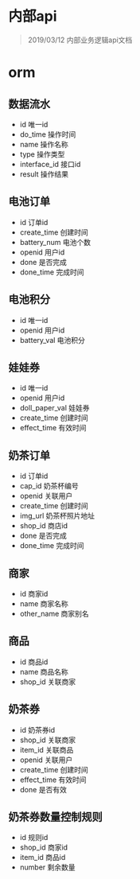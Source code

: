 # 内部api

> 2019/03/12
> 内部业务逻辑api文档

# orm

## 数据流水

+ id 唯一id
+ do_time 操作时间
+ name 操作名称
+ type 操作类型
+ interface_id 接口id
+ result 操作结果

## 电池订单

+ id 订单id
+ create_time 创建时间
+ battery_num 电池个数
+ openid 用户id
+ done 是否完成
+ done_time 完成时间

## 电池积分

+ id 唯一id
+ openid 用户id
+ battery_val 电池积分

## 娃娃券

+ id 唯一id
+ openid 用户id
+ doll_paper_val 娃娃券
+ create_time 创建时间
+ effect_time 有效时间

## 奶茶订单

+ id 订单id
+ cap_id 奶茶杯编号
+ openid 关联用户
+ create_time 创建时间
+ img_url 奶茶杯照片地址
+ shop_id 商店id
+ done 是否完成
+ done_time 完成时间

## 商家

+ id 商家id
+ name 商家名称
+ other_name 商家别名

## 商品

+ id 商品id
+ name 商品名称
+ shop_id 关联商家

## 奶茶券

+ id 奶茶券id
+ shop_id 关联商家
+ item_id 关联商品
+ openid 关联用户
+ create_time 创建时间
+ effect_time 有效时间
+ done 是否有效

## 奶茶券数量控制规则

+ id 规则id
+ shop_id 商家id
+ item_id 商品id
+ number 剩余数量


